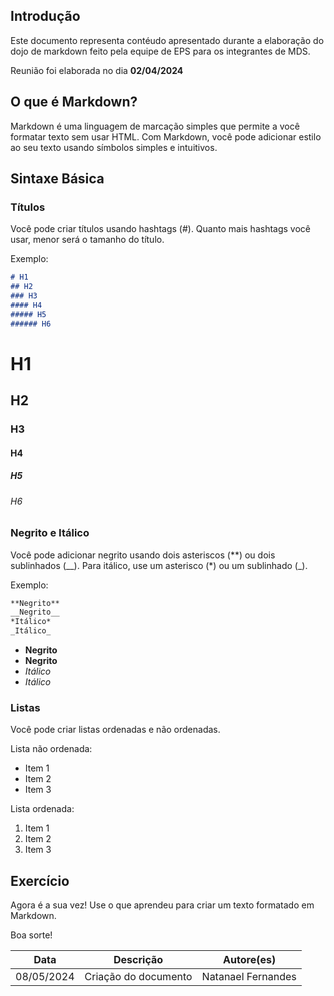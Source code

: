 ## Introdução 

Este documento representa contéudo apresentado durante a elaboração do dojo de markdown feito pela equipe de EPS para os integrantes de MDS.

Reunião foi elaborada no dia **02/04/2024**

## O que é Markdown?

Markdown é uma linguagem de marcação simples que permite a você formatar texto sem usar HTML. Com Markdown, você pode adicionar estilo ao seu texto usando símbolos simples e intuitivos.

## Sintaxe Básica

### Títulos

Você pode criar títulos usando hashtags (#). Quanto mais hashtags você usar, menor será o tamanho do título.

Exemplo:

```markdown
# H1
## H2
### H3
#### H4
##### H5
###### H6
```

# H1
## H2
### H3
#### H4
##### H5
###### H6

### Negrito e Itálico

Você pode adicionar negrito usando dois asteriscos (\*\*) ou dois sublinhados (\_\_). Para itálico, use um asterisco (\*) ou um sublinhado (\_).

Exemplo:

```markdown
**Negrito**
__Negrito__
*Itálico*
_Itálico_
```

- **Negrito**
- __Negrito__
- *Itálico*
- _Itálico_

### Listas

Você pode criar listas ordenadas e não ordenadas.

Lista não ordenada:

- Item 1
- Item 2
- Item 3

Lista ordenada:

1. Item 1
2. Item 2
3. Item 3

## Exercício

Agora é a sua vez! Use o que aprendeu para criar um texto formatado em Markdown.

Boa sorte!


|**Data**|**Descrição**|**Autore(es)**|
|--------|-------------|--------------|
|08/05/2024| Criação do documento | Natanael Fernandes |
